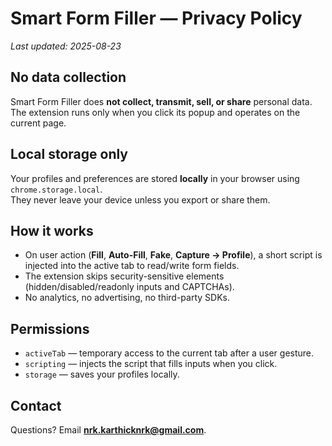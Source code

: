 # Smart Form Filler — Privacy Policy
_Last updated: 2025-08-23_

## No data collection
Smart Form Filler does **not collect, transmit, sell, or share** personal data.  
The extension runs only when you click its popup and operates on the current page.

## Local storage only
Your profiles and preferences are stored **locally** in your browser using `chrome.storage.local`.  
They never leave your device unless you export or share them.

## How it works
- On user action (**Fill**, **Auto-Fill**, **Fake**, **Capture → Profile**), a short script is injected into the active tab to read/write form fields.
- The extension skips security-sensitive elements (hidden/disabled/readonly inputs and CAPTCHAs).
- No analytics, no advertising, no third-party SDKs.

## Permissions
- `activeTab` — temporary access to the current tab after a user gesture.
- `scripting` — injects the script that fills inputs when you click.
- `storage` — saves your profiles locally.

## Contact
Questions? Email **nrk.karthicknrk@gmail.com**.
